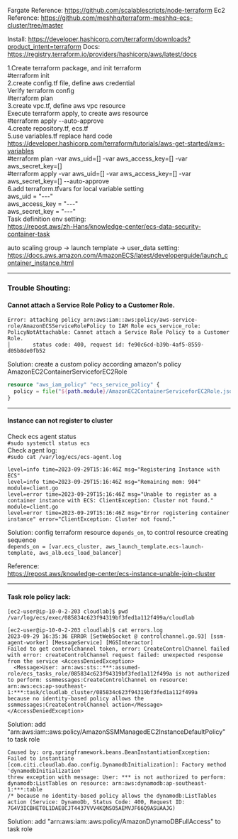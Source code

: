Fargate Reference:
https://github.com/scalablescripts/node-terraform
Ec2 Reference:
https://github.com/meshhq/terraform-meshhq-ecs-cluster/tree/master

Install:
https://developer.hashicorp.com/terraform/downloads?product_intent=terraform
Docs:
https://registry.terraform.io/providers/hashicorp/aws/latest/docs

1.Create terraform package, and init terraform  
#terraform init  
2.create config.tf file, define aws credential  
Verify terraform config  
#terraform plan  
3.create vpc.tf, define aws vpc resource  
Execute terraform apply, to create aws resource  
#terraform apply --auto-approve  
4.create repository.tf, ecs.tf  
5.use variables.tf replace hard code  
https://developer.hashicorp.com/terraform/tutorials/aws-get-started/aws-variables  
#terraform plan -var  aws_uid=[] -var aws_access_key=[] -var aws_secret_key=[]  
#terraform apply -var  aws_uid=[] -var aws_access_key=[] -var aws_secret_key=[] --auto-approve  
6.add terraform.tfvars for local variable setting  
aws_uid = "---"  
aws_access_key = "---"  
aws_secret_key = "---"  
Task definition env setting:  
https://repost.aws/zh-Hans/knowledge-center/ecs-data-security-container-task  

auto scaling group -> launch template -> user_data setting:
https://docs.aws.amazon.com/AmazonECS/latest/developerguide/launch_container_instance.html


--------
### Trouble Shouting:

#### Cannot attach a Service Role Policy to a Customer Role.
```less
Error: attaching policy arn:aws:iam::aws:policy/aws-service-role/AmazonECSServiceRolePolicy to IAM Role ecs_service_role: PolicyNotAttachable: Cannot attach a Service Role Policy to a Customer Role.
│       status code: 400, request id: fe90c6cd-b39b-4af5-8559-d05b8de0fb52
```
Solution: create a custom policy according amazon's policy AmazonEC2ContainerServiceforEC2Role
```terraform
resource "aws_iam_policy" "ecs_service_policy" {
  policy = file("${path.module}/AmazonEC2ContainerServiceforEC2Role.json")
}
```
---
#### Instance can not register to cluster
Check ecs agent status  
`#sudo systemctl status ecs`  
Check agent log:  
`#sudo cat /var/log/ecs/ecs-agent.log`
```less
level=info time=2023-09-29T15:16:46Z msg="Registering Instance with ECS"
level=info time=2023-09-29T15:16:46Z msg="Remaining mem: 904" module=client.go
level=error time=2023-09-29T15:16:46Z msg="Unable to register as a container instance with ECS: ClientException: Cluster not found." module=client.go
level=error time=2023-09-29T15:16:46Z msg="Error registering container instance" error="ClientException: Cluster not found."
```
Solution: config terraform resource `depends_on`, to control resource creating sequence  
`depends_on = [var.ecs_cluster, aws_launch_template.ecs-launch-template, aws_alb.ecs_load_balancer]`

Reference:  
https://repost.aws/knowledge-center/ecs-instance-unable-join-cluster

---

#### Task role policy lack:
```less
[ec2-user@ip-10-0-2-203 cloudlab]$ pwd
/var/log/ecs/exec/085834c623f94319bf3fed1a112f499a/cloudlab

[ec2-user@ip-10-0-2-203 cloudlab]$ cat errors.log
2023-09-29 16:35:36 ERROR [SetWebSocket @ controlchannel.go.93] [ssm-agent-worker] [MessageService] [MGSInteractor] 
Failed to get controlchannel token, error: CreateControlChannel failed with error: createControlChannel request failed: unexpected response from the service <AccessDeniedException>
  <Message>User: arn:aws:sts::***:assumed-role/ecs_tasks_role/085834c623f94319bf3fed1a112f499a is not authorized to perform: ssmmessages:CreateControlChannel on resource: arn:aws:ecs:ap-southeast-1:***:task/cloudlab_cluster/085834c623f94319bf3fed1a112f499a 
because no identity-based policy allows the ssmmessages:CreateControlChannel action</Message>
</AccessDeniedException>
```
Solution: add "arn:aws:iam::aws:policy/AmazonSSMManagedEC2InstanceDefaultPolicy" to task role
```less
Caused by: org.springframework.beans.BeanInstantiationException: Failed to instantiate [com.citi.cloudlab.dao.config.DynamodbInitialization]: Factory method 'dynamodbInitialization' 
threw exception with message: User: *** is not authorized to perform: dynamodb:ListTables on resource: arn:aws:dynamodb:ap-southeast-1:***:table
/* because no identity-based policy allows the dynamodb:ListTables action (Service: DynamoDb, Status Code: 400, Request ID: 7G4V3ICBHET0L1DAE8CJT4437VVV4KQNSO5AEMVJF66Q9ASUAAJG)
```
Solution: add "arn:aws:iam::aws:policy/AmazonDynamoDBFullAccess" to task role